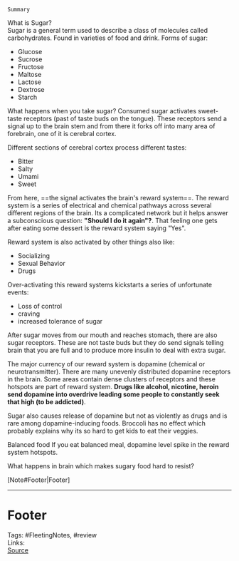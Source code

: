 `Summary`  

What is Sugar?  
Sugar is a general term used to describe a class of molecules called carbohydrates. Found in varieties of food and drink. 
Forms of sugar:
- Glucose
- Sucrose
- Fructose
- Maltose
- Lactose
- Dextrose
- Starch
 
What happens when you take sugar?
Consumed sugar activates sweet-taste receptors (past of taste buds on the tongue). These receptors send a signal up to the brain stem and from there it forks off into many area of forebrain, one of it is  cerebral cortex.

Different sections of cerebral cortex process different tastes:
- Bitter
- Salty
- Umami
- Sweet

From here, ==the signal activates the brain's reward system==. The reward system is a series of electrical and chemical pathways across several different regions of the brain. Its a complicated network but it helps answer a subconscious question: **"Should I do it again"?**. That feeling one gets after eating some dessert is the reward system saying "Yes".

Reward system is also activated by other things also like:
- Socializing
- Sexual Behavior
- Drugs

Over-activating this reward systems kickstarts a series of unfortunate events:
- Loss of control
- craving
- increased tolerance of sugar

After sugar moves from our mouth and reaches stomach, there are also sugar receptors. These are not taste buds but they do send signals telling brain that you are full and to produce more insulin to deal with extra sugar.

The major currency of our reward system is dopamine (chemical or neurotransmitter). There are many unevenly distributed dopamine receptors in the brain. Some areas contain dense clusters of receptors and these hotspots are part of reward system. **Drugs like alcohol, nicotine, heroin send dopamine into overdrive leading some people to constantly seek that high (to be addicted)**.

Sugar also causes release of dopamine but not as violently as drugs and is rare among dopamine-inducing foods. Broccoli has no effect which probably explains why its so hard to get kids to eat their veggies.  

Balanced food
If you eat balanced meal, dopamine level spike in the reward system hotspots. 

What happens in brain which makes sugary food hard to resist?
  
  

[Note#Footer|Footer]  
  

---  

# Footer  

Tags: #FleetingNotes, #review  
Links:   
[Source]()  

<!--stackedit_data:
eyJoaXN0b3J5IjpbMTgwNzQ5NzIxOSwxNjkwMTgxMzk1LDIyNj
A2Mzk1NywyMTQ2NDI1Nzg2LC0xNTk2NDc3MjUwLC0yODY5ODky
N119
-->